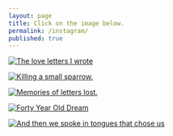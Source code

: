 ```yaml
---
layout: page
title: Click on the image below.
permalink: /instagram/
published: true
---
```


<a href="http://blog.hashin.me/2019/12/11/oh-all-the-love-letters-i-wrote/" target="_blank">![The love letters I wrote](https://i.imgur.com/ddcaUFw.jpg)</a>


<a href="http://blog.hashin.me/2019/05/14/killing-a-small-sparrow/" target="_blank">![Killing a small sparrow.](https://upload.wikimedia.org/wikipedia/commons/d/d1/Media%2C_Babylon_and_Persia_-_including_a_study_of_the_Zend-Avesta_or_religion_of_Zoroaster%2C_from_the_fall_of_Nineveh_to_the_Persian_war_%281889%29_%2814801017893%29.jpg)</a>

<a href="http://blog.hashin.me/2019/05/04/memories-of-letters-lost/"                          target="_blank">![Memories of letters lost.](https://i.imgur.com/OJzw9Glg.jpg)</a>

<a href="http://blog.hashin.me/2019/04/08/forty-year-old-dream/" target="_blank">![Forty Year Old Dream](https://i.imgur.com/2YuQPLI.jpg)</a>


<a href="http://blog.hashin.me/2019/03/21/and-then-we-spoke-in-the-tongues-that-chose-us/" target="_blank">![And then we spoke in tongues that chose us](https://images.indianexpress.com/2017/08/divya-goyal-image-759.jpg)</a>
